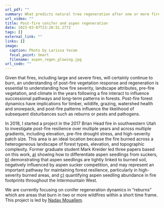 ```yaml
---
url_pdf: ""
summary: W﻿hat predicts natural tree regeneration after one or more fires?
url_video: ""
title: Post-fire conifer and aspen regeneration
date: 2023-03-07T23:20:51.277Z
tags: []
external_link: ""
links: []
image:
  caption: Photo by Larissa Yocom
  focal_point: Smart
  filename: aspen_regen_glowing.jpg
url_code: ""
---
```

Given that fires, including large and severe fires, will certainly continue to burn, an understanding of post-fire vegetation response and regeneration is essential to understanding how fire severity, landscape attributes, pre-fire vegetation, and climate in the years following a fire interact to influence successional pathways and long-term patterns in forests. Post-fire forest dynamics have implications for timber, wildlife, grazing, watershed health and snowpack, and post-fire patterns influence the likelihood of subsequent disturbances such as reburns or pests and pathogens. 

In 2018, I started a project in the 2017 Brian Head fire in southwestern Utah to investigate post-fire resilience over multiple years and across multiple gradients, including elevation, pre-fire drought stress, and high-severity patch size. This area is an ideal location because the fire burned across a heterogeneous landscape of forest types, elevation, and topographic complexity. Former graduate student Mark Kreider led three papers based on this work, [a)](https://doi.org/10.1093/jofore/fvaa030) showing how to differentiate aspen seedlings from suckers, [b)](https://doi.org/10.1016/j.foreco.2021.119248) demonstrating that aspen seedlings are tightly linked to burned soil, negatively influenced by aspen sucker competition, and may represent an important pathway for maintaining forest resilience, particularly in high-severity burned areas, and [c)](https://doi.org/10.1002/ecy.3436) quantifying aspen seedling abundance in fire footprints throughout the Intermountain West.

We are currently focusing on conifer regeneration dynamics in “reburns” which are areas that burn in two or more wildfires within a short time frame. This project is led by [Nadav Mouallem](/authors/nadav-mouallem).